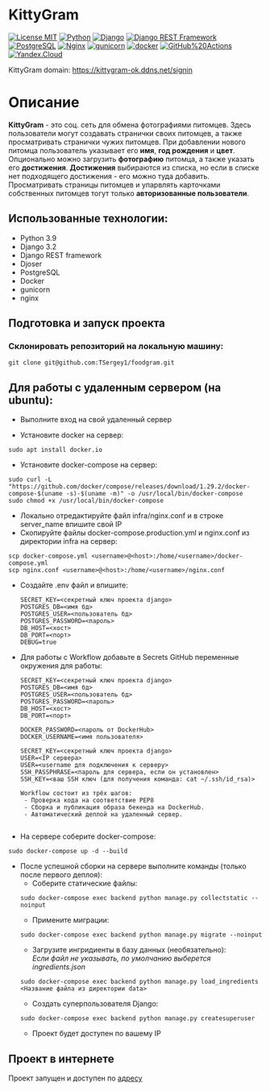 #  KittyGram

[![License MIT](https://img.shields.io/badge/licence-MIT-green)](https://opensource.org/license/mit/)
[![Python](https://img.shields.io/badge/-Python-464646?style=flat-square&logo=Python)](https://www.python.org/)
[![Django](https://img.shields.io/badge/-Django-464646?style=flat-square&logo=Django)](https://www.djangoproject.com/)
[![Django REST Framework](https://img.shields.io/badge/-Django%20REST%20Framework-464646?style=flat-square&logo=Django%20REST%20Framework)](https://www.django-rest-framework.org/)
[![PostgreSQL](https://img.shields.io/badge/-PostgreSQL-464646?style=flat-square&logo=PostgreSQL)](https://www.postgresql.org/)
[![Nginx](https://img.shields.io/badge/-NGINX-464646?style=flat-square&logo=NGINX)](https://nginx.org/ru/)
[![gunicorn](https://img.shields.io/badge/-gunicorn-464646?style=flat-square&logo=gunicorn)](https://gunicorn.org/)
[![docker](https://img.shields.io/badge/-Docker-464646?style=flat-square&logo=docker)](https://www.docker.com/)
[![GitHub%20Actions](https://img.shields.io/badge/-GitHub%20Actions-464646?style=flat-square&logo=GitHub%20actions)](https://github.com/features/actions)
[![Yandex.Cloud](https://img.shields.io/badge/-Yandex.Cloud-464646?style=flat-square&logo=Yandex.Cloud)](https://cloud.yandex.ru/)

KittyGram domain: https://kittygram-ok.ddns.net/signin
 
# Описание


**KittyGram** - это соц. сеть для обмена фотографиями питомцев. Здесь пользователи могут создавать странички своих питомцев, а также просматривать странички чужих питомцев. При добавлении нового питомца пользователь указывает его **имя**, **год рождения** и **цвет**. Опционально можно загрузить **фотографию** питомца, а также указать его **достижения**. **Достижения** выбираются из списка, но если в списке нет подходящего достижения - его можно туда добавить.
Просматривать страницы питомцев и упарвлять карточками собственных питомцев тогут только **авторизованные пользователи**.

## Использованные технологии:
- Python 3.9
- Django 3.2
- Django REST framework
- Djoser
- PostgreSQL
- Docker
- gunicorn
- nginx


## Подготовка и запуск проекта
### Склонировать репозиторий на локальную машину:
```
git clone git@github.com:TSergey1/foodgram.git
```
## Для работы с удаленным сервером (на ubuntu):
* Выполните вход на свой удаленный сервер

* Установите docker на сервер:
```
sudo apt install docker.io 
```
* Установите docker-compose на сервер:
```
sudo curl -L "https://github.com/docker/compose/releases/download/1.29.2/docker-compose-$(uname -s)-$(uname -m)" -o /usr/local/bin/docker-compose
sudo chmod +x /usr/local/bin/docker-compose
```
* Локально отредактируйте файл infra/nginx.conf и в строке server_name впишите свой IP
* Скопируйте файлы docker-compose.production.yml и nginx.conf из директории infra на сервер:
```
scp docker-compose.yml <username>@<host>:/home/<username>/docker-compose.yml
scp nginx.conf <username>@<host>:/home/<username>/nginx.conf
```

* Cоздайте .env файл и впишите:
    ```
    SECRET_KEY=<секретный ключ проекта django>
    POSTGRES_DB=<имя бд>
    POSTGRES_USER=<пользователь бд>
    POSTGRES_PASSWORD=<пароль>
    DB_HOST=<хост>
    DB_PORT=<порт>
    DEBUG=true
    ```
* Для работы с Workflow добавьте в Secrets GitHub переменные окружения для работы:
    ```
    SECRET_KEY=<секретный ключ проекта django>
    POSTGRES_DB=<имя бд>
    POSTGRES_USER=<пользователь бд>
    POSTGRES_PASSWORD=<пароль>
    DB_HOST=<хост>
    DB_PORT=<порт>
    
    DOCKER_PASSWORD=<пароль от DockerHub>
    DOCKER_USERNAME=<имя пользователя>
    
    SECRET_KEY=<секретный ключ проекта django>
    USER=<IP сервера>
    USER=<username для подключения к серверу>
    SSH_PASSPHRASE=<пароль для сервера, если он установлен>
    SSH_KEY=<ваш SSH ключ (для получения команда: cat ~/.ssh/id_rsa)>

    Workflow состоит из трёх шагов:
     - Проверка кода на соответствие PEP8
     - Сборка и публикация образа бекенда на DockerHub.
     - Автоматический деплой на удаленный сервер.

  
* На сервере соберите docker-compose:
```
sudo docker-compose up -d --build
```
* После успешной сборки на сервере выполните команды (только после первого деплоя):
    - Соберите статические файлы:
    ```
    sudo docker-compose exec backend python manage.py collectstatic --noinput
    ```
    - Примените миграции:
    ```
    sudo docker-compose exec backend python manage.py migrate --noinput
    ```
    - Загрузите ингридиенты  в базу данных (необязательно):  
    *Если файл не указывать, по умолчанию выберется ingredients.json*
    ```
    sudo docker-compose exec backend python manage.py load_ingredients <Название файла из директории data>
    ```
    - Создать суперпользователя Django:
    ```
    sudo docker-compose exec backend python manage.py createsuperuser
    ```
    - Проект будет доступен по вашему IP

## Проект в интернете
Проект запущен и доступен по [адресу](https://kittygram-ok.ddns.net/signin)
